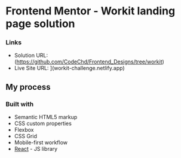 # Frontend Mentor - Workit landing page solution


### Links

- Solution URL:(https://github.com/CodeChd/Frontend_Designs/tree/workit)
- Live Site URL: ](workit-challenge.netlify.app)

## My process

### Built with

- Semantic HTML5 markup
- CSS custom properties
- Flexbox
- CSS Grid
- Mobile-first workflow
- [React](https://reactjs.org/) - JS library

